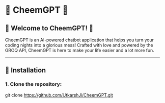 # 🌟 **CheemGPT** 🌟

## 🚀 **Welcome to CheemGPT!** 🚀

CheemGPT is an AI-powered chatbot application that helps you turn your coding nights into a glorious mess! Crafted with love and powered by the GROQ API, CheemGPT is here to make your life easier and a lot more fun.

---

## 🔧 **Installation**

### **1. Clone the repository:**

git clone https://github.com/UtkarshJi/CheemGPT.git
